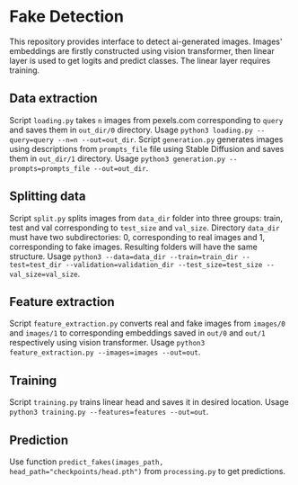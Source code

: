 ﻿# Fake Detection
This repository provides interface to detect ai-generated images. Images' embeddings are firstly constructed using vision transformer, then linear layer is used to get logits and predict classes. The linear layer requires training.
## Data extraction
Script `loading.py` takes `n` images from pexels.com corresponding to `query` and saves them in `out_dir/0` directory. 
Usage `python3 loading.py --query=query --n=n --out=out_dir`.
Script `generation.py` generates images using descriptions from `prompts_file` file using Stable Diffusion and saves them in `out_dir/1` directory. 
Usage `python3 generation.py --prompts=prompts_file --out=out_dir`.
## Splitting data
Script `split.py` splits images from `data_dir` folder into three groups: train, test and val corresponding to `test_size` and `val_size`. Directory `data_dir` must have two subdirectories: 0, corresponding to real images and 1, corresponding to fake images. Resulting folders will have the same structure. 
Usage `python3 --data=data_dir --train=train_dir --test=test_dir --validation=validation_dir --test_size=test_size --val_size=val_size`.
## Feature extraction 
Script `feature_extraction.py` converts real and fake images from `images/0` and `images/1` to corresponding embeddings saved in `out/0` and `out/1` respectively using vision transformer. 
Usage `python3 feature_extraction.py --images=images --out=out`.
## Training
Script `training.py` trains linear head and saves it in desired location.
Usage `python3 training.py --features=features --out=out`.
## Prediction
Use function `predict_fakes(images_path, head_path="checkpoints/head.pth")` from `processing.py` to get predictions.

